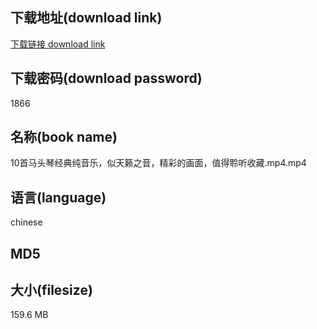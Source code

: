 ## 下载地址(download link)
[下载链接 download link](https://voluble-croquembouche-d321dc.netlify.app/?s=10%E9%A6%96%E9%A9%AC%E5%A4%B4%E7%90%B4%E7%BB%8F%E5%85%B8%E7%BA%AF%E9%9F%B3%E4%B9%90%EF%BC%8C%E4%BC%BC%E5%A4%A9%E7%B1%81%E4%B9%8B%E9%9F%B3%EF%BC%8C%E7%B2%BE%E5%BD%A9%E7%9A%84%E7%94%BB%E9%9D%A2%EF%BC%8C%E5%80%BC%E5%BE%97%E8%81%86%E5%90%AC%E6%94%B6%E8%97%8F.mp4)

## 下载密码(download password)
1866

## 名称(book name)
10首马头琴经典纯音乐，似天籁之音，精彩的画面，值得聆听收藏.mp4.mp4

## 语言(language)
chinese

## MD5


## 大小(filesize)
159.6 MB
